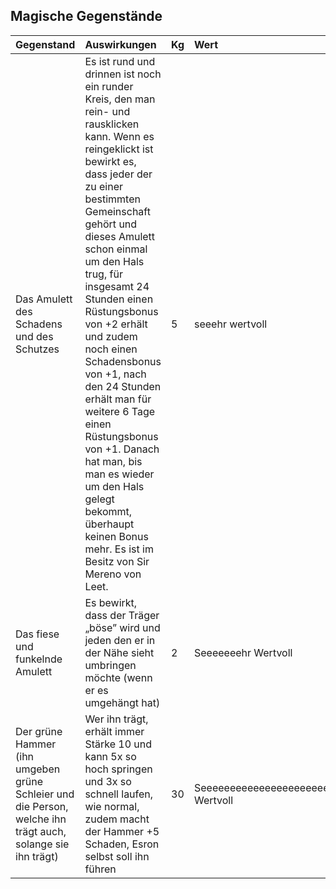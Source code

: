 ## Magische Gegenstände

| Gegenstand | Auswirkungen | Kg | Wert | Häufigkeit |
| :--- | :--- | :--- | :--- | :--- |
| Das Amulett des Schadens und des Schutzes | Es ist rund und drinnen ist noch ein runder Kreis, den man rein- und rausklicken kann. Wenn es reingeklickt ist bewirkt es, dass jeder der zu einer bestimmten Gemeinschaft gehört und dieses Amulett schon einmal um den Hals trug, für insgesamt 24 Stunden einen Rüstungsbonus von +2 erhält und zudem noch einen Schadensbonus von +1, nach den 24 Stunden erhält man für weitere 6 Tage einen Rüstungsbonus von +1. Danach hat man, bis man es wieder um den Hals gelegt bekommt, überhaupt keinen Bonus mehr. Es ist im Besitz von Sir Mereno von Leet. | 5 | seeehr wertvoll | gibt nur eins |
| Das fiese und funkelnde Amulett | Es bewirkt, dass der Träger „böse” wird und jeden den er in der Nähe sieht umbringen möchte (wenn er es umgehängt hat)| 2 | Seeeeeeehr Wertvoll | gibt’s nur einmal |
| Der grüne Hammer \(ihn umgeben grüne Schleier und die Person, welche ihn trägt auch, solange sie ihn trägt\) | Wer ihn trägt, erhält immer Stärke 10 und kann 5x so hoch springen und 3x so schnell laufen, wie normal, zudem macht der Hammer +5 Schaden, Esron selbst soll ihn führen | 30 | Seeeeeeeeeeeeeeeeeeeeeeeeeeehr Wertvoll | gibt’s nur einmal |
